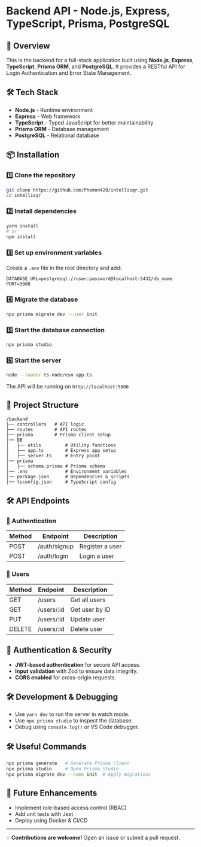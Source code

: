 # Backend API - Node.js, Express, TypeScript, Prisma, PostgreSQL

## 🚀 Overview
This is the backend for a full-stack application built using **Node.js**, **Express**, **TypeScript**, **Prisma ORM**, and **PostgreSQL**. It provides a RESTful API for Login Authentication and Error State Management.

## 🛠️ Tech Stack
- **Node.js** - Runtime environment
- **Express** - Web framework
- **TypeScript** - Typed JavaScript for better maintainability
- **Prisma ORM** - Database management
- **PostgreSQL** - Relational database

## 📦 Installation

### 1️⃣ Clone the repository
```sh
git clone https://github.com/Phemon420/intellisqr.git
cd intellisqr
```

### 2️⃣ Install dependencies
```sh
yarn install
# or
npm install
```

### 3️⃣ Set up environment variables
Create a `.env` file in the root directory and add:
```env
DATABASE_URL=postgresql://user:password@localhost:5432/db_name
PORT=3000
```

### 4️⃣ Migrate the database
```sh
npx prisma migrate dev --user init
```

### 5️⃣ Start the database connection
```sh
npx prisma studio
```

### 6️⃣ Start the server
```sh
node --loader ts-node/esm app.ts
```

The API will be running on `http://localhost:5000`

## 📂 Project Structure
```
/backend
├── controllers   # API logic
├── routes        # API routes
├── prisma        # Prisma client setup
|── DB
│   ├── utils         # Utility functions
│   ├── app.ts        # Express app setup
│   ├── server.ts     # Entry point
│── prisma
│   ├── schema.prisma # Prisma schema
│── .env              # Environment variables
│── package.json      # Dependencies & scripts
│── tsconfig.json     # TypeScript config
```

## 🛠️ API Endpoints
### 🚀 Authentication
| Method | Endpoint       | Description          |
|--------|--------------|----------------------|
| POST   | /auth/signup | Register a user     |
| POST   | /auth/login  | Login a user        |

### 📄 Users
| Method | Endpoint     | Description       |
|--------|-------------|-------------------|
| GET    | /users      | Get all users     |
| GET    | /users/:id  | Get user by ID    |
| PUT    | /users/:id  | Update user       |
| DELETE | /users/:id  | Delete user       |

## 🔐 Authentication & Security
- **JWT-based authentication** for secure API access.
- **Input validation** with Zod to ensure data integrity.
- **CORS enabled** for cross-origin requests.

## 🛠️ Development & Debugging
- Use `yarn dev` to run the server in watch mode.
- Use `npx prisma studio` to inspect the database.
- Debug using `console.log()` or VS Code debugger.

## 🛠️ Useful Commands
```sh
npx prisma generate   # Generate Prisma client
npx prisma studio     # Open Prisma Studio
npx prisma migrate dev --name init  # Apply migrations
```

## 📌 Future Enhancements
- Implement role-based access control (RBAC)
- Add unit tests with Jest
- Deploy using Docker & CI/CD

---

💡 **Contributions are welcome!** Open an issue or submit a pull request.

